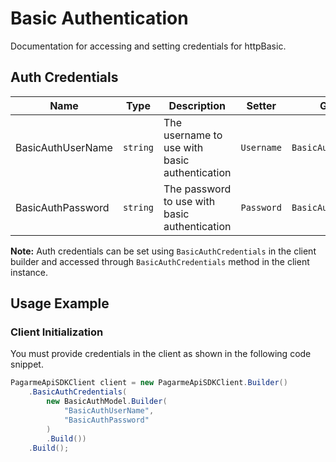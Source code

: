 
# Basic Authentication



Documentation for accessing and setting credentials for httpBasic.

## Auth Credentials

| Name | Type | Description | Setter | Getter |
|  --- | --- | --- | --- | --- |
| BasicAuthUserName | `string` | The username to use with basic authentication | `Username` | `BasicAuthUserName` |
| BasicAuthPassword | `string` | The password to use with basic authentication | `Password` | `BasicAuthPassword` |



**Note:** Auth credentials can be set using `BasicAuthCredentials` in the client builder and accessed through `BasicAuthCredentials` method in the client instance.

## Usage Example

### Client Initialization

You must provide credentials in the client as shown in the following code snippet.

```csharp
PagarmeApiSDKClient client = new PagarmeApiSDKClient.Builder()
    .BasicAuthCredentials(
        new BasicAuthModel.Builder(
            "BasicAuthUserName",
            "BasicAuthPassword"
        )
        .Build())
    .Build();
```



